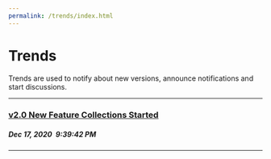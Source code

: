 ```yaml
---
permalink: /trends/index.html
---
```


# Trends
  
Trends are used to notify about new versions, announce notifications and start discussions.  
<hr />  

### [v2.0 New Feature Collections Started](./2020/12/t1.html)
##### Dec 17, 2020&ensp;9:39:42 PM
<hr />  

